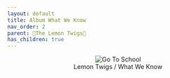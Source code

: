 ```yaml
---
layout: default
title: Album What We Know
nav_order: 2   
parent: 🍋The Lemon Twigs🍋
has_children: true 
---  
```


<p align="center">
<img alt="Go To School" src="https://github.com/januarythirtyfirst/TranslateSongs/blob/main/img/coverWhatWeKnow.jpg?raw=true"> 
<br>
Lemon Twigs / What We Know   
</p> 
